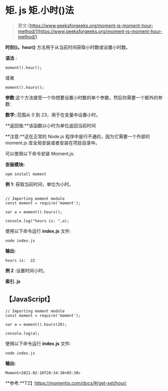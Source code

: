 # 矩. js 矩.小时()法

> 原文:[https://www.geeksforgeeks.org/moment-js-moment-hour-method/](https://www.geeksforgeeks.org/moment-js-moment-hour-method/)

**时刻()。hour()** 方法用于从当前时间获取小时数或设置小时数。

**语法** :

```
moment().hour();
```

或者

```
moment().hours();
```

**参数**:这个方法接受一个你想要设置小时数的单个参数，然后你需要一个额外的参数:

**数字:**:范围从 0 到 23，用于在变量中设置小时。

**返回值:**该函数以小时为单位返回当前时间

**注意:**这在正常的 Node.js 程序中是行不通的，因为它需要一个外部的 moment.js 库全局安装或者安装在项目目录中。

可以使用以下命令安装 Moment.js:

**安装模块:**

```
npm install moment
```

**例 1:** 获取当前时间，单位为小时。

## 

```
// Importing moment module 
const moment = require('moment'); 

var a = moment().hours();

console.log("hours is: ",a); 
```

使用以下命令运行 **index.js** 文件:

```
node index.js
```

**输出:**

```
hours is:  22
```

**例 2** :设置时间小时。

**索引. js**

## 【JavaScript】

```
// Importing moment module
const moment = require('moment'); 

var a = moment().hours(20);

console.log(a); 
```

使用以下命令运行 **index.js** 文件:

```
node index.js
```

**输出:**

```
Moment<2021-02-10T20:34:30+05:30>
```

**参考:**T2】https://momentjs.com/docs/#/get-set/hour/